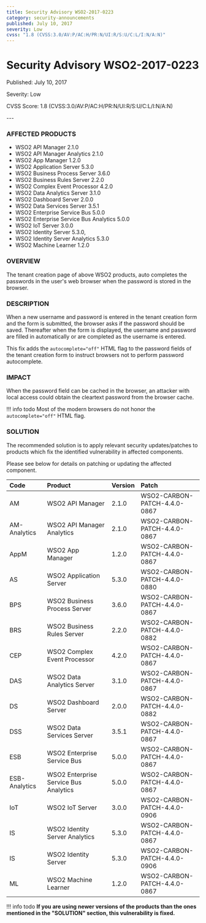 ```yaml
---
title: Security Advisory WSO2-2017-0223
category: security-announcements
published: July 10, 2017
severity: Low
cvss: "1.8 (CVSS:3.0/AV:P/AC:H/PR:N/UI:R/S:U/C:L/I:N/A:N)"
---
```


# Security Advisory WSO2-2017-0223

<p class="doc-info">Published: July 10, 2017</p>
<p class="doc-info">Severity: Low</p>
<p class="doc-info">CVSS Score: 1.8 (CVSS:3.0/AV:P/AC:H/PR:N/UI:R/S:U/C:L/I:N/A:N)</p>
---

### AFFECTED PRODUCTS
* WSO2 API Manager  2.1.0
* WSO2 API Manager Analytics 2.1.0    
* WSO2 App Manager 1.2.0
* WSO2 Application Server 5.3.0
* WSO2 Business Process Server 3.6.0
* WSO2 Business Rules Server 2.2.0
* WSO2 Complex Event Processor 4.2.0
* WSO2 Data Analytics Server 3.1.0
* WSO2 Dashboard Server 2.0.0
* WSO2 Data Services Server 3.5.1
* WSO2 Enterprise Service Bus 5.0.0
* WSO2 Enterprise Service Bus Analytics 5.0.0
* WSO2 IoT Server 3.0.0
* WSO2 Identity Server 5.3.0,
* WSO2 Identity Server Analytics 5.3.0              
* WSO2 Machine Learner 1.2.0


### OVERVIEW
The tenant creation page of above WSO2 products, auto completes the passwords in the user's web browser when the password is stored in the browser.


### DESCRIPTION
When a new username and password is entered in the tenant creation form and the form is submitted, the browser asks if the password should be saved. Thereafter when the form is displayed, the username and password are filled in automatically or are completed as the username is entered.

This fix adds the `autocomplete="off"` HTML flag to the password fields of the tenant creation form to instruct browsers not to perform password autocomplete. 


### IMPACT
When the password field can be cached in the browser, an attacker with local access could obtain the cleartext password from the browser cache.

!!! info todo
    Most of the modern browsers do not honor the `autocomplete="off"` HTML flag.


### SOLUTION
The recommended solution is to apply relevant security updates/patches to products which fix the identified vulnerability in affected components.

Please see below for details on patching or updating the affected component.


| **Code** | **Product**          | **Version** | **Patch**                    |
| :--- | :------ | :------ | :---- |
| AM | WSO2 API Manager | 2.1.0 | WSO2-CARBON-PATCH-4.4.0-0867 |
| AM-Analytics | WSO2 API Manager Analytics | 2.1.0 | WSO2-CARBON-PATCH-4.4.0-0867 |
| AppM | WSO2 App Manager | 1.2.0 | WSO2-CARBON-PATCH-4.4.0-0867 |
| AS | WSO2 Application Server | 5.3.0 | WSO2-CARBON-PATCH-4.4.0-0880 |
| BPS | WSO2 Business Process Server | 3.6.0 | WSO2-CARBON-PATCH-4.4.0-0867 |
| BRS | WSO2 Business Rules Server | 2.2.0 | WSO2-CARBON-PATCH-4.4.0-0882 |
| CEP | WSO2 Complex Event Processor | 4.2.0 | WSO2-CARBON-PATCH-4.4.0-0867 |
| DAS | WSO2 Data Analytics Server | 3.1.0 | WSO2-CARBON-PATCH-4.4.0-0867 |
| DS | WSO2 Dashboard Server | 2.0.0 | WSO2-CARBON-PATCH-4.4.0-0882 |
| DSS | WSO2 Data Services Server | 3.5.1 | WSO2-CARBON-PATCH-4.4.0-0867 |
| ESB | WSO2 Enterprise Service Bus | 5.0.0 | WSO2-CARBON-PATCH-4.4.0-0867 |
| ESB-Analytics | WSO2 Enterprise Service Bus Analytics | 5.0.0 | WSO2-CARBON-PATCH-4.4.0-0867 |
| IoT | WSO2 IoT Server | 3.0.0 | WSO2-CARBON-PATCH-4.4.0-0906 |
| IS | WSO2 Identity Server Analytics | 5.3.0 | WSO2-CARBON-PATCH-4.4.0-0867 |
| IS | WSO2 Identity Server | 5.3.0 | WSO2-CARBON-PATCH-4.4.0-0906 |
| ML | WSO2 Machine Learner | 1.2.0 | WSO2-CARBON-PATCH-4.4.0-0867 |


!!! info todo
    **If you are using newer versions of the products than the ones mentioned in the "SOLUTION" section, this vulnerability is fixed.**
